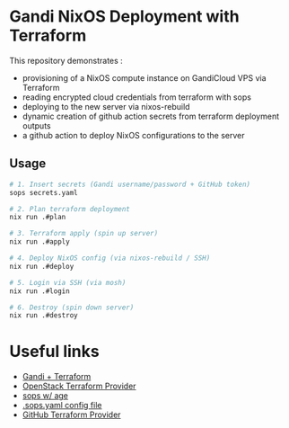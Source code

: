 # Gandi NixOS Deployment with Terraform

This repository demonstrates :
- provisioning of a NixOS compute instance on GandiCloud VPS via Terraform
- reading encrypted cloud credentials from terraform with sops
- deploying to the new server via nixos-rebuild
- dynamic creation of github action secrets from terraform deployment outputs
- a github action to deploy NixOS configurations to the server

## Usage
``` sh
# 1. Insert secrets (Gandi username/password + GitHub token)
sops secrets.yaml

# 2. Plan terraform deployment
nix run .#plan

# 3. Terraform apply (spin up server)
nix run .#apply

# 4. Deploy NixOS config (via nixos-rebuild / SSH)
nix run .#deploy

# 5. Login via SSH (via mosh)
nix run .#login

# 6. Destroy (spin down server)
nix run .#destroy
```

# Useful links

- [Gandi + Terraform](https://docs.gandi.net/en/cloud/vps/api/index.html)
- [OpenStack Terraform Provider](https://registry.terraform.io/providers/terraform-provider-openstack/openstack/latest/docs)
- [sops w/ age](https://github.com/mozilla/sops#encrypting-using-age)
- [.sops.yaml config file](https://github.com/mozilla/sops#using-sops-yaml-conf-to-select-kms-pgp-for-new-files)
- [GitHub Terraform Provider](https://registry.terraform.io/providers/integrations/github/latest/docs)
